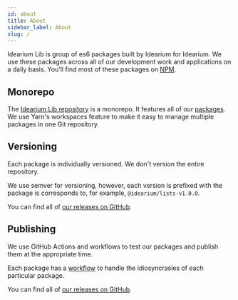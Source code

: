 ```yaml
---
id: about
title: About
sidebar_label: About
slug: /
---
```


Idearium Lib is group of es6 packages built by Idearium for Idearium. We use these packages across all of our development work and applications on a daily basis. You'll find most of these packages on [NPM](https://www.npmjs.com/search?q=%40idearium).

## Monorepo

The [Idearium Lib repository](https://github.com/idearium/idearium-lib) is a monorepo. It features all of our [packages](https://github.com/idearium/idearium-lib/tree/monorepo/packages). We use Yarn's workspaces feature to make it easy to manage multiple packages in one Git repository.

## Versioning

Each package is individually versioned. We don't version the entire repository.

We use semver for versioning, however, each version is prefixed with the package is corresponds to, for example, <code>@idearium/lists-v1.0.0</code>.

You can find all of [our releases on GitHub](https://github.com/idearium/idearium-lib/releases).

## Publishing

We use GitHub Actions and workflows to test our packages and publish them at the appropriate time.

Each package has a [workflow](https://github.com/idearium/idearium-lib/tree/monorepo/.github/workflows) to handle the idiosyncrasies of each particular package.

You can find all of [our releases on GitHub](https://github.com/idearium/idearium-lib/releases).
